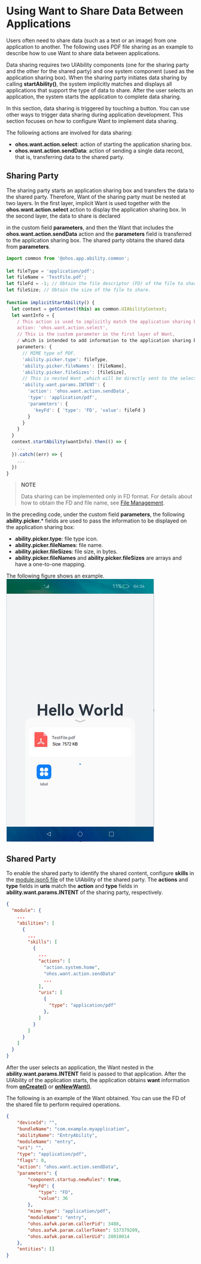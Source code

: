 # Using Want to Share Data Between Applications

Users often need to share data (such as a text or an image) from one application to another. The following uses PDF file sharing as an example to describe how to use Want to share data between applications.

Data sharing requires two UIAbility components (one for the sharing party and the other for the shared party) and one system component (used as the application sharing box). When the sharing party initiates data sharing by calling **startAbility()**, the system implicitly matches and displays all applications that support the type of data to share. After the user selects an application, the system starts the application to complete data sharing.

In this section, data sharing is triggered by touching a button. You can use other ways to trigger data sharing during application development. This section focuses on how to configure Want to implement data sharing.

The following actions are involved for data sharing:

- **ohos.want.action.select**: action of starting the application sharing box.
- **ohos.want.action.sendData**: action of sending a single data record, that is, transferring data to the shared party.

## Sharing Party

The sharing party starts an application sharing box and transfers the data to the shared party. Therefore, Want of the sharing party must be nested at two layers. In the first layer, implicit Want is used together with the **ohos.want.action.select** action to display the application sharing box. In the second layer, the data to share is declared

in the custom field **parameters**, and then the Want that includes the **ohos.want.action.sendData** action and the **parameters** field is transferred to the application sharing box. The shared party obtains the shared data from **parameters**.

```ts
import common from '@ohos.app.ability.common';

let fileType = 'application/pdf';
let fileName = 'TestFile.pdf';
let fileFd = -1; // Obtain the file descriptor (FD) of the file to share.
let fileSize; // Obtain the size of the file to share.

function implicitStartAbility() {
  let context = getContext(this) as common.UIAbilityContext;
  let wantInfo = {
    / This action is used to implicitly match the application sharing box.
    action: 'ohos.want.action.select',
    // This is the custom parameter in the first layer of Want,
    / which is intended to add information to the application sharing box.
    parameters: {
      // MIME type of PDF.
      'ability.picker.type': fileType,
      'ability.picker.fileNames': [fileName],
      'ability.picker.fileSizes': [fileSize],
      // This is nested Want ,which will be directly sent to the selected application.
      'ability.want.params.INTENT': {
        'action': 'ohos.want.action.sendData',
        'type': 'application/pdf',
        'parameters': {
          'keyFd': { 'type': 'FD', 'value': fileFd }
        }
      }
    }
  }
  context.startAbility(wantInfo).then(() => {
    ...
  }).catch((err) => {
    ...
  })
}
```

> **NOTE**
>
> Data sharing can be implemented only in FD format. For details about how to obtain the FD and file name, see [File Management](../reference/apis/js-apis-file-fs.md).

In the preceding code, under the custom field **parameters**, the following **ability.picker.*** fields are used to pass the information to be displayed on the application sharing box:

- **ability.picker.type**: file type icon.
- **ability.picker.fileNames**: file name.
- **ability.picker.fileSizes**: file size, in bytes.
- **ability.picker.fileNames** and **ability.picker.fileSizes** are arrays and have a one-to-one mapping.

The following figure shows an example.  
![](figures/ability-startup-with-implicit-want2.png)

## Shared Party

To enable the shared party to identify the shared content, configure **skills** in the [module.json5 file](../quick-start/module-configuration-file.md) of the UIAbility of the shared party. The **actions** and **type** fields in **uris** match the **action** and **type** fields in **ability.want.params.INTENT** of the sharing party, respectively.

```json
{
  "module": {
    ...
    "abilities": [
      {
        ...
        "skills": [
          {
            ...
            "actions": [
              "action.system.home",
              "ohos.want.action.sendData"
              ...
            ],
            "uris": [
              {
                "type": "application/pdf"
              },
            ]
          }
        ]
      }
    ]
  }
}
```

After the user selects an application, the Want nested in the **ability.want.params.INTENT** field is passed to that application. After the UIAbility of the application starts, the application obtains **want** information from [**onCreate()**](../reference/apis/js-apis-app-ability-uiAbility.md#uiabilityoncreate) or [**onNewWant()**](../reference/apis/js-apis-app-ability-uiAbility.md#uiabilityonnewwant).

The following is an example of the Want obtained. You can use the FD of the shared file to perform required operations.

```json
{
    "deviceId": "",
    "bundleName": "com.example.myapplication",
    "abilityName": "EntryAbility",
    "moduleName": "entry",
    "uri": "",
    "type": "application/pdf",
    "flags": 0,
    "action": "ohos.want.action.sendData",
    "parameters": {
        "component.startup.newRules": true,
        "keyFd": {
            "type": "FD",
            "value": 36
        },
        "mime-type": "application/pdf",
        "moduleName": "entry",
        "ohos.aafwk.param.callerPid": 3488,
        "ohos.aafwk.param.callerToken": 537379209,
        "ohos.aafwk.param.callerUid": 20010014
    },
    "entities": []
}
```
